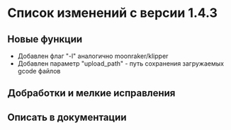 # Список изменений с версии 1.4.3

## Новые функции

* Добавлен флаг "-l" аналогично moonraker/klipper
* Добавлен параметр "upload_path" - путь сохранения загружаемых gcode файлов

## Добработки и мелкие исправления


## Описать в документации
